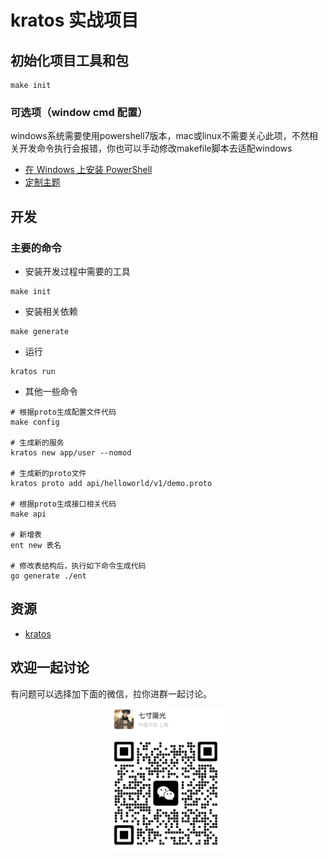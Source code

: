 # kratos 实战项目

## 初始化项目工具和包
```
make init
```

### 可选项（window cmd 配置）
windows系统需要使用powershell7版本，mac或linux不需要关心此项，不然相关开发命令执行会报错，你也可以手动修改makefile脚本去适配windows
* [在 Windows 上安装 PowerShell](https://learn.microsoft.com/zh-cn/powershell/scripting/install/installing-powershell-on-windows?view=powershell-7.4)
* [定制主题](https://ohmyposh.dev/docs/installation/windows)


## 开发

### 主要的命令
* 安装开发过程中需要的工具
```
make init
```
* 安装相关依赖
```
make generate
```
* 运行
```
kratos run
```

* 其他一些命令
```
# 根据proto生成配置文件代码
make config 

# 生成新的服务
kratos new app/user --nomod

# 生成新的proto文件
kratos proto add api/helloworld/v1/demo.proto

# 根据proto生成接口相关代码
make api 

# 新增表
ent new 表名

# 修改表结构后，执行如下命令生成代码
go generate ./ent
```

## 资源
* [kratos](https://go-kratos.dev/docs/)

## 欢迎一起讨论
有问题可以选择加下面的微信，拉你进群一起讨论。
<p align="center">    
<img  src="wechat.jpg" width="200" />
</p>
